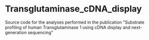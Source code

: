 # Transglutaminase_cDNA_display
Source code for the analyses performed in the publication "Substrate profiling of human Transglutaminase 1 using cDNA display and next-generation sequencing"
